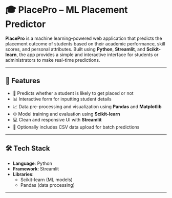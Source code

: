 # 🎓 PlacePro – ML Placement Predictor

**PlacePro** is a machine learning–powered web application that predicts the placement outcome of students based on their academic performance, skill scores, and personal attributes. Built using **Python**, **Streamlit**, and **Scikit-learn**, the app provides a simple and interactive interface for students or administrators to make real-time predictions.

---

## 🚀 Features

- 🧠 Predicts whether a student is likely to get placed or not
- 📊 Interactive form for inputting student details
- 📈 Data pre-processing and visualization using **Pandas** and **Matplotlib**
- ⚙️ Model training and evaluation using **Scikit-learn**
- 💻 Clean and responsive UI with **Streamlit**
- 📁 Optionally includes CSV data upload for batch predictions

---

## 🛠️ Tech Stack

- **Language**: Python
- **Framework**: Streamlit
- **Libraries**: 
  - Scikit-learn (ML models)
  - Pandas (data processing)

---
